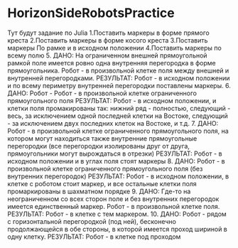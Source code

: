 # HorizonSideRobotsPractice
Тут будут задание по Julia
1.Поставить маркеры в форме прямого креста 
2.Поставить маркеры в форме косого креста 
3.Поставить маркеры По рамке и в исходном положении
4.Поставить маркеры по всему полю
5.
ДАНО: На ограниченном внешней прямоугольной рамкой поле имеется ровно одна внутренняя перегородка в форме прямоугольника. Робот - в произвольной клетке поля между внешней и внутренней перегородками.
РЕЗУЛЬТАТ: Робот - в исходном положении и по всему периметру внутренней перегородки поставлены маркеры.
6.
ДАНО: Робот - Робот - в произвольной клетке ограниченного прямоугольного поля
РЕЗУЛЬТАТ: Робот - в исходном положении, и клетки поля промакированы так: нижний ряд - полностью, следующий - весь, за исключением одной последней клетки на Востоке, следующий - за исключением двух последних клеток на Востоке, и т.д.
7.
ДАНО: Робот - в произвольной клетке ограниченного прямоугольного поля, на котором могут находиться также внутренние прямоугольные перегородки (все перегородки изолированы друг от друга, прямоугольники могут вырождаться в отрезки)
РЕЗУЛЬТАТ: Робот - в исходном положении и в углах поля стоят маркеры
8.
ДАНО: Робот - в произвольной клетке ограниченного прямоугольного поля (без внутренних перегородок)
РЕЗУЛЬТАТ: Робот - в исходном положении, в клетке с роботом стоит маркер, и все остальные клетки поля промаркированы в шахматном порядке
9.
ДАНО: Где-то на неограниченном со всех сторон поле и без внутренних перегородок имеется единственный маркер. Робот - в произвольной клетке поля.
РЕЗУЛЬТАТ: Робот - в клетке с тем маркером.
10.
ДАНО: Робот - рядом с горизонтальной перегородкой (под ней), бесконечно продолжающейся в обе стороны, в которой имеется проход шириной в одну клетку.
РЕЗУЛЬТАТ: Робот - в клетке под проходом